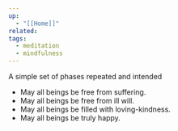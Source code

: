 ```yaml
---
up:
  - "[[Home]]"
related: 
tags:
  - meditation
  - mindfulness
---
```

A simple set of phases repeated and intended 

-   May all beings be free from suffering.
-   May all beings be free from ill will.
-   May all beings be filled with loving-kindness.
-   May all beings be truly happy.
